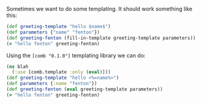 Sometimes we want to do some templating.  It should work something
like this:

```clojure
(def greeting-template "hello $name$")
(def parameters {"name" "fenton"})
(def greeting-fenton (fill-in-template greeting-template parameters))
(= "hello fenton" greeting-fenton)
```

Using the `[comb "0.1.0"]` templating library we can do:

```clojure
(ns blah
  (:use [comb.template :only (eval)]))
(def greeting-template "hello <%=name%>")
(def parameters {:name "fenton"})
(def greeting-fenton (eval greeting-template parameters))
(= "hello fenton" greeting-fenton)
```
